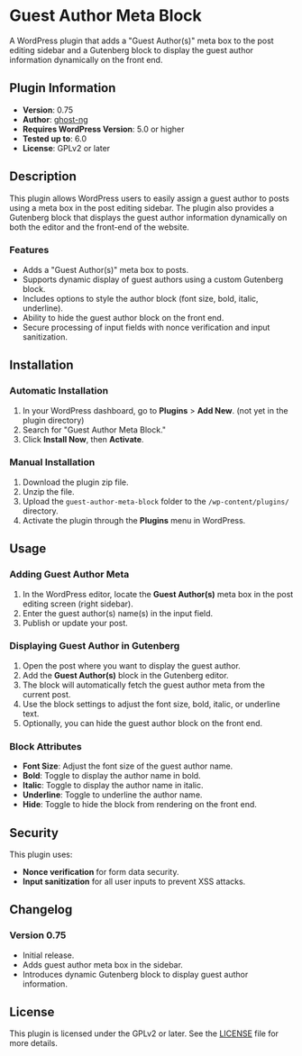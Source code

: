 # Guest Author Meta Block

A WordPress plugin that adds a "Guest Author(s)" meta box to the post editing sidebar and a Gutenberg block to display the guest author information dynamically on the front end.

## Plugin Information

- **Version**: 0.75
- **Author**: [ghost-ng](https://yourwebsite.com)
- **Requires WordPress Version**: 5.0 or higher
- **Tested up to**: 6.0
- **License**: GPLv2 or later

## Description

This plugin allows WordPress users to easily assign a guest author to posts using a meta box in the post editing sidebar. The plugin also provides a Gutenberg block that displays the guest author information dynamically on both the editor and the front-end of the website.

### Features

- Adds a "Guest Author(s)" meta box to posts.
- Supports dynamic display of guest authors using a custom Gutenberg block.
- Includes options to style the author block (font size, bold, italic, underline).
- Ability to hide the guest author block on the front end.
- Secure processing of input fields with nonce verification and input sanitization.

## Installation

### Automatic Installation

1. In your WordPress dashboard, go to **Plugins** > **Add New**.  (not yet in the plugin directory)
2. Search for "Guest Author Meta Block."
3. Click **Install Now**, then **Activate**.

### Manual Installation

1. Download the plugin zip file.
2. Unzip the file.
3. Upload the `guest-author-meta-block` folder to the `/wp-content/plugins/` directory.
4. Activate the plugin through the **Plugins** menu in WordPress.

## Usage

### Adding Guest Author Meta

1. In the WordPress editor, locate the **Guest Author(s)** meta box in the post editing screen (right sidebar).
2. Enter the guest author(s) name(s) in the input field.
3. Publish or update your post.

### Displaying Guest Author in Gutenberg

1. Open the post where you want to display the guest author.
2. Add the **Guest Author(s)** block in the Gutenberg editor.
3. The block will automatically fetch the guest author meta from the current post.
4. Use the block settings to adjust the font size, bold, italic, or underline text.
5. Optionally, you can hide the guest author block on the front end.

### Block Attributes

- **Font Size**: Adjust the font size of the guest author name.
- **Bold**: Toggle to display the author name in bold.
- **Italic**: Toggle to display the author name in italic.
- **Underline**: Toggle to underline the author name.
- **Hide**: Toggle to hide the block from rendering on the front end.

## Security

This plugin uses:
- **Nonce verification** for form data security.
- **Input sanitization** for all user inputs to prevent XSS attacks.

## Changelog

### Version 0.75

- Initial release.
- Adds guest author meta box in the sidebar.
- Introduces dynamic Gutenberg block to display guest author information.

## License

This plugin is licensed under the GPLv2 or later. See the [LICENSE](https://www.gnu.org/licenses/gpl-2.0.html) file for more details.

